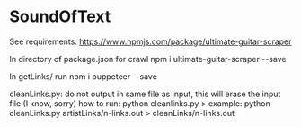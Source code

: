 # SoundOfText

See requirements: https://www.npmjs.com/package/ultimate-guitar-scraper

In directory of package.json for crawl
npm i ultimate-guitar-scraper --save

In getLinks/ run
npm i puppeteer --save

cleanLinks.py:
do not output in same file as input, this will erase the input file (I know, sorry)
how to run:
python cleanlinks.py <file path to clean> > <new filename for clean links>
example: python cleanLinks.py artistLinks/n-links.out > cleanLinks/n-links.out